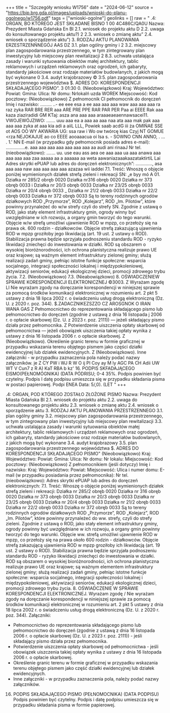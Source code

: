 +++
title = "Szczegóły wniosku W1756"
date = "2024-06-12"
source = "https://bip.brg.gda.pl/images/uploads/wnioski-do-planu-ogolnego/w1756.pdf"
tags = ["wnioski-ogolne"]
geolinks = []
raw = " .4: ORGAN, BO KTÓREGO JEST SKŁADANE BISNO  1 00 4C486C/QA0U Nazwa: Prezydent Miasta Gdańska En BI 2.1. wniosek do projektu aktu D 2.2. uwaga do konsultowanego projektu aktu?) 2 2.3. wniosek o zmianę aktu”  2.4. wniosek o sporządzenie aktu”) 3. RODZAJ AKTU PLANOWANIA ERZESTRZENŃNEGÓJ  AAS DZ 3.1. plan ogólny gminy i 2 3.2. miejscowy plan zagospodarowania przestrzennego, w tym zintegrowany plan inwestycyjny lub miejscowy plan rewitalizacji 2 8.3. uchwała ustalająca zasady i warunki sytuowania obiektów małej architektury, tablic reklamowych i urządzeń reklamowych oraz ogrodzeń, ich gabaryty, standardy jakościowe oraz rodzaje materiałów budowlanych, z jakich mogą być wykonane 0 3.4. audyt krajobrazowy © 3:5. plan zagospodarowania przestrzennego województwa $. ADRES DO: KORESPONDENCJI SKŁADAJĄCEGO PISMO”. 3 01:30 0. (Nieobowiązkowo) Kraj: Województwo: Powiat: Gmina: Ulica: Nr domu: Nrlokalń uzda WOREK Miejscowość: Kod pocztowy: (Nieobowiązkowo) Z pełnomocnik CI pełnomocnik do doręczeń  Imię i nazwisko: ......... ..- ee eee esa a ee aaa aaa aaa waw aaa aaa aaa ra raz zyka RAR BRE RER aaa ARE PRE PPE RAR PAR PER Paa ai EEEE Rak aaa kaza ziaziradidi GM KTaj: asza ana aaa aaa araaaeaeaennawsacei11. VWOJEWÓJZIWO: ....... uuu aaa ea a aaa aa aaa naa ata aaa mak pak aaa aaa aaa zyka at aaa kia adi a aiiL LLL, Powiek saab acdG iii ża OMIŃAE SSE ot AOS OO WY AKWARIA UG: ssa raw i Wo ow twórcę kias Czyj NT GOMUE <rza NEJOKAJUE ao co EEEE aooaaacua oi Isa s. - SOWNO CNN ANNO, . ... . 1.' NN E-mail (w przypadku gdy pełnomocnik posiada adres e-mail): ...............e. aaa aaa aaa aaa aaa aaa aaa aa audi ani rinaaJ Nr tel. (nieobowiązkowo): ....... uu. use eau ass aea oe aaa aaa ua aaa anawa aaa aaa aaa aaa zaa aaaaa aa a aaaaaa aa weta aawaniazaaakaazataktirtiL Lai Adres skrytki ePUAP lub adres do doręczeń elektronicznych”: ............., asa aaa aaa naw aaa aaa aaa aaa azazaa wii iaddei 7.1. Treść: Wnoszę o objęcie poniżej wymienionych działek strefą zieleni i rekreacji SN: „e byy mó A 01. Działka nr 285/2 obręb 0020 Działka nr316 obręb 0020 Działka nr 373 obręb 0033 i Działka nr 20/3 obręb 0033 Działka nr 23/25 obręb 0033 Działka nr 20/4 obręb 0033 _ Działka nr 21/2 obręb 0033 Działka nr 22/2 obręb 0033 Działka nr 372 obręb 0033 Są to tereny rodzinnych ogrodów działkowych ROD „Przymorze”, ROD „Kolejarz”, ROD „Im. Pilotów”, które powinny przynależeć do w/w strefy czyli do strefy SN. Zgodnie z ustawą o ROD, jako stały element infrastruktury gmin, ogrody winny być uwzględniane w ich rozwoju, a organy gmin tworzyć do tego warunki. Objęcie w/w strefą umożliwi ujawnienie ROD w mpzp, co przełoży się na prawa ok. 600 rodzin - działkowców. Objęcie strefą zakazującą ujawnienia ROD w mpzp groziłoby jego likwidacją (art. 19 ust. 2 ustawy o ROD). Stabilizacja prawna będzie sprzyjała podnoszeniu standardu ROD - ryzyko likwidacji zniechęci do inwestowania w działki. ROD są obszarem o wysokiej bioróżnorodności, ich ochrona planistyczna realizuje prawo UE oraz krajowe; są ważnym element infrastruktury zielonej gminy; służą realizacji zadań gminy, pełniąc istotne funkcje społeczne: wsparcia socjalnego, integracji społeczności lokalnej i międzypokoleniowej, aktywizacji seniorów, edukacji ekologicznej dzieci, promocji zdrowego trybu życia. 7.2. (Nieobowiązkowo) 7.3. (Nieabowiązkowo) 8. OŚWIADCZENIEW SPRAWIE KORESPONDENCJI ELEKTRONICZNEJ ©3003. Z Wyrażam zgodę LI Nie wyrażam zgody na doręczanie korespondencji w niniejszej sprawie za pomocą środków komunikacji elektronicznej w rozumieniu art. 2 pkt 5 ustawy z dnia 18 lipca 2002 r. o świadczeniu usług drogą elektroniczną (Dz. U. z 2020 r. poz. 344). $.ZADACZNIKEZSZZO CZ AROSGNOK O IRAN WANA GAS  Z Pełnomocnictwo do reprezentowania składającego pismo lub pełnomocnictwo do doręczeń (zgodnie z ustawą z dnia 16 listopada j 2006 r. o opłacie skarbowej (Dz. U. z 2023 r. poz. 2111)) — jeżeli składający pismo działa przez pełnomocnika. Z Potwierdzenie uiszczenia opłaty skarbowej od pełnomocnictwa — jeżeli obowiązek uiszczenia takiej opłaty wynika z ustawy z dnia 16 listopada 2006 r. o opłacie skarbowej.  Z (Nieobowiązkowo). Określenie granic terenu w formie graficznej w przypadku wskazania terenu objętego pismem jako części działki ewidencyjnej lub działek ewidencyjnych. Z (Nieobowiązkowo). Inne załączniki - w przypadku zaznaczenia pola należy podać nazwy załączników. je Z CY PW i WJ R W O ij PI Coy ay M ly AGC PA CH Adii UW WT V Cun7 z R A) KaT RBA b kz' 16. PODPIS SKFADAJĄCEGO EISMO(PEŁNOMÓGNIKA) (DATA PÓDRISU; 0-4 35%.  Podpis powinien być czytelny. Podpis I datę podpisu umieszcza się w przypadku składania pisma w postaci papierowej. Podpi ENEA Data: 5/,0). (LET  "
+++

.4: ORGAN, POD KTÓREGO ZOSTAŁO ZŁOŻONE PISMO
Nazwa: Prezydent Miasta Gdańska
BI 2.1. wniosek do projektu aktu
2.2. uwaga do konsultowanego projektu aktu
2.3. wniosek o zmianę aktu
2.4. wniosek o sporządzenie aktu
3. RODZAJ AKTU PLANOWANIA PRZESTRZENNEGO
3.1. plan ogólny gminy
3.2. miejscowy plan zagospodarowania przestrzennego, w tym zintegrowany plan inwestycyjny lub miejscowy plan rewitalizacji
3.3. uchwała ustalająca zasady i warunki sytuowania obiektów małej architektury, tablic reklamowych i urządzeń reklamowych oraz ogrodzeń, ich gabaryty, standardy jakościowe oraz rodzaje materiałów budowlanych, z jakich mogą być wykonane
3.4. audyt krajobrazowy
3.5. plan zagospodarowania przestrzennego województwa
$. ADRES DO KORESPONDENCJI SKŁADAJĄCEGO PISMO" (Nieobowiązkowo)
Kraj:
Województwo:
Powiat:
Gmina:
Ulica:
Nr domu:
Nr lokalu:
Miejscowość:
Kod pocztowy:
(Nieobowiązkowo)
Z pełnomocnikiem (jeśli dotyczy)
Imię i nazwisko:
Kraj:
Województwo:
Powiat:
Miejscowość:
Ulica i numer domu:
E-mail (w przypadku posiadania przez pełnomocnika):
Nr tel. (nieobowiązkowo):
Adres skrytki ePUAP lub adres do doręczeń elektronicznych:
7.1. Treść: Wnoszę o objęcie poniżej wymienionych działek strefą zieleni i rekreacji:
Działka nr 285/2 obręb 0020
Działka nr 316 obręb 0020
Działka nr 373 obręb 0033
Działka nr 20/3 obręb 0033
Działka nr 23/25 obręb 0033
Działka nr 20/4 obręb 0033
Działka nr 21/2 obręb 0033
Działka nr 22/2 obręb 0033
Działka nr 372 obręb 0033
Są to tereny rodzinnych ogrodów działkowych ROD „Przymorze”, ROD „Kolejarz”, ROD „Im. Pilotów”, które powinny przynależeć do ww. strefy, czyli do strefy zieleni. Zgodnie z ustawą o ROD, jako stały element infrastruktury gminy, ogrody powinny być uwzględniane w ich rozwoju, a organy gmin powinny tworzyć do tego warunki.
Objęcie ww. strefą umożliwi ujawnienie ROD w mpzp, co przełoży się na prawa około 600 rodzin - działkowców.
Objęcie strefą zakazującą ujawnienia ROD w mpzp groziłoby ich likwidacją (art. 19 ust. 2 ustawy o ROD).
Stabilizacja prawna będzie sprzyjała podnoszeniu standardu ROD - ryzyko likwidacji zniechęci do inwestowania w działki. ROD są obszarem o wysokiej bioróżnorodności, ich ochrona planistyczna realizuje prawo UE oraz krajowe; są ważnym elementem infrastruktury zielonej gminy; służą realizacji zadań gminy, pełniąc istotne funkcje społeczne: wsparcia socjalnego, integracji społeczności lokalnej i międzypokoleniowej, aktywizacji seniorów, edukacji ekologicznej dzieci, promocji zdrowego trybu życia.
8. OŚWIADCZENIE W SPRAWIE KORESPONDENCJI ELEKTRONICZNEJ.
Wyrażam zgodę / Nie wyrażam zgody na doręczanie korespondencji w niniejszej sprawie za pomocą środków komunikacji elektronicznej w rozumieniu art. 2 pkt 5 ustawy z dnia 18 lipca 2002 r. o świadczeniu usług drogą elektroniczną (Dz. U. z 2020 r. poz. 344).
Załączniki:
- Pełnomocnictwo do reprezentowania składającego pismo lub pełnomocnictwo do doręczeń (zgodnie z ustawą z dnia 16 listopada 2006 r. o opłacie skarbowej (Dz. U. z 2023 r. poz. 2111)) - jeśli składający pismo działa przez pełnomocnika.
- Potwierdzenie uiszczenia opłaty skarbowej od pełnomocnictwa - jeśli obowiązek uiszczenia takiej opłaty wynika z ustawy z dnia 16 listopada 2006 r. o opłacie skarbowej.
- Określenie granic terenu w formie graficznej w przypadku wskazania terenu objętego pismem jako część działki ewidencyjnej lub działek ewidencyjnych.
- Inne załączniki - w przypadku zaznaczenia pola, należy podać nazwy załączników.
16. PODPIS SKŁADAJĄCEGO PISMO (PEŁNOMOCNIKA) (DATA PODPISU)
Podpis powinien być czytelny. Podpis i datę podpisu umieszcza się w przypadku składania pisma w formie papierowej.


